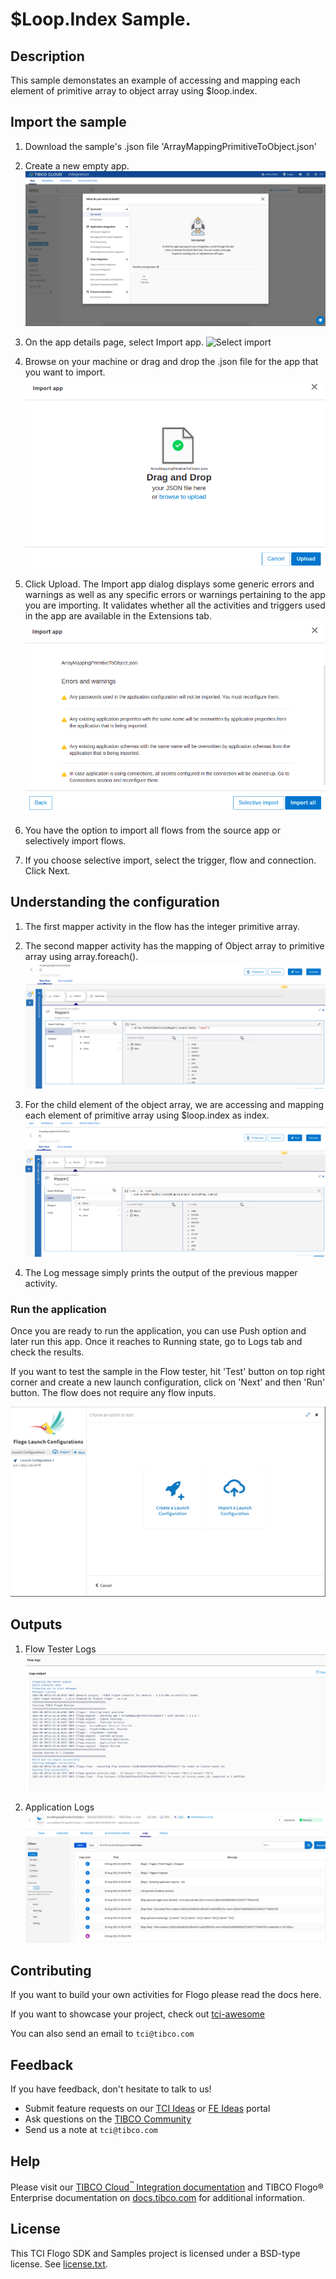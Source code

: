 # $Loop.Index Sample.


## Description

This sample demonstates an example of accessing and mapping each element of primitive array to object array using $loop.index.

## Import the sample

1. Download the sample's .json file 'ArrayMappingPrimitiveToObject.json'

2. Create a new empty app.
![Create an app](../../import-screenshots/2.png)

3. On the app details page, select Import app.
![Select import](../../import-screenshots/3.png)

4. Browse on your machine or drag and drop the .json file for the app that you want to import.
![Import your sample](../../import-screenshots/LoopIndex/Import1.png)

5. Click Upload. The Import app dialog displays some generic errors and warnings as well as any specific errors or warnings pertaining to the app you are importing. It validates whether all the activities and triggers used in the app are available in the Extensions tab.
![The Import app dialog](../../import-screenshots/LoopIndex/Import2.png)

6. You have the option to import all flows from the source app or selectively import flows.

7. If you choose selective import, select the trigger, flow and connection. Click Next.

## Understanding the configuration

1. The first mapper activity in the flow has the integer primitive array.

2. The second mapper activity has the mapping of Object array to primitive array using array.foreach().
![Mapper Activity](../../import-screenshots/LoopIndex/ObjArray.png)

3. For the child element of the object array, we are accessing and mapping each element of primitive array using $loop.index as index.
![Child Element](../../import-screenshots/LoopIndex/ChildElement.png)

4. The Log message simply prints the output of the previous mapper activity.

### Run the application
Once you are ready to run the application, you can use Push option and later run this app.
Once it reaches to Running state, go to Logs tab and check the results. 

If you want to test the sample in the Flow tester, hit 'Test' button on top right corner and create a new launch configuration, click on 'Next' and then 'Run' button. The flow does not require any flow inputs.

![Launch Configuration](../../import-screenshots/1_launchconfig.png)


## Outputs

1. Flow Tester Logs
![Flow Tester](../../import-screenshots/LoopIndex/FlowTesterLogs.png)

2. Application Logs
![Application Logs](../../import-screenshots/LoopIndex/AppLogs.png)


## Contributing
If you want to build your own activities for Flogo please read the docs here.

If you want to showcase your project, check out [tci-awesome](https://github.com/TIBCOSoftware/tci-awesome)

You can also send an email to `tci@tibco.com`

## Feedback
If you have feedback, don't hesitate to talk to us!

* Submit feature requests on our [TCI Ideas](https://ideas.tibco.com/?project=TCI) or [FE Ideas](https://ideas.tibco.com/?project=FE) portal
* Ask questions on the [TIBCO Community](https://community.tibco.com/answers/product/344006)
* Send us a note at `tci@tibco.com`

## Help
Please visit our [TIBCO Cloud<sup>&trade;</sup> Integration documentation](https://integration.cloud.tibco.com/docs/) and TIBCO Flogo® Enterprise documentation on [docs.tibco.com](https://docs.tibco.com/) for additional information.

## License
This TCI Flogo SDK and Samples project is licensed under a BSD-type license. See [license.txt](license.txt).
